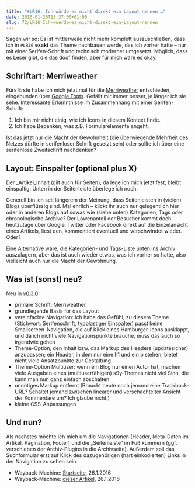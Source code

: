 ```yaml
---
title: "#LR16: Ich würde es nicht direkt ein Layout nennen …"
date: 2016-01-26T13:37:00+01:00
slug: 72/LR16-Ich-wuerde-es-nicht-direkt-ein-Layout-nennen
---
```


Sagen wir so: Es ist mittlerweile nicht mehr komplett auszuschließen, dass ich in `#LR16` **exakt** das Theme nachbauen werde, das ich vorher hatte – nur mit einer Serifen-Schrift und technisch moderner umgesetzt. Möglich, dass es Leser gibt, die das doof finden, aber für mich wäre es okay.

## Schriftart: Merriweather

Fürs Erste habe ich mich jetzt mal für die [Merriweather](http://typecast.com/preview/google/Merriweather) entschieden, eingebunden über [Google Fonts](https://www.google.com/fonts/). Gefällt mir immer besser, je länger ich sie sehe. Interessante Erkenntnisse im Zusammenhang mit einer Serifen-Schrift:

1.  Ich bin mir nicht einig, wie ich Icons in diesem Kontext finde.
2.  Ich habe Bedenken, was z.B. Formularelemente angeht.

Ist das jetzt nur die Macht der Gewohnheit (die überwiegende Mehrheit des Netzes dürfte in serifenloser Schrift gesetzt sein) oder sollte ich über eine serifenlose Zweitschrift nachdenken?

## Layout: Einspalter (optional plus X)

Der \_Artikel_inhalt (gilt auch für Seiten), da lege ich mich jetzt fest, bleibt einspaltig. Unten in der Seitenleiste überlege ich noch.

Generell bin ich seit längerem der Meinung, dass Seitenleisten in (vielen) Blogs überflüssig sind. Mal ehrlich – klickt Ihr auch nur gelegentlich hier oder in anderen Blogs auf sowas wie (siehe unten) Kategorien, Tags oder chronologische Archive? Der Löwenanteil der Besucher kommt doch heutzutage über Google, Twitter oder Facebook direkt auf die Einzelansicht eines Artikels, liest den, kommentiert eventuell und verschwindet wieder. Oder?

Eine Alternative wäre, die Kategorien- und Tags-Liste unten ins Archiv auszulagern, aber das ist auch wieder etwas, was ich vorher so hatte, also vielleicht auch nur die Macht der Gewöhnung.

## Was ist (sonst) neu?

Neu in [v0.3.0](https://github.com/yellowled/blog-theme/releases/tag/v0.3.0):

-   primäre Schrift: Merriweather
-   grundlegende Basis für das Layout
-   vereinfachte Navigation: ich habe das Gefühl, zu diesem Theme (Stichwort: Serifenschrift, typolastiger Einspalter) passt keine Smallscreen-Navigation, die auf Klick eines Hamburger-Icons ausklappt, und da ich nicht viele Navigationspunkte brauche, muss das auch so irgendwie gehen
-   Theme-Option, den Inhalt bzw. das Markup des Headers (updatesicher) anzupassen; ein Header, in dem nur eine h1 und ein p stehen, bietet nicht viele Ansatzpunkte zur Gestaltung
-   Theme-Option Multiuser: wenn ein Blog nur einen Autor hat, machen viele Ausgaben eines (multiuserfähigen) s9y-Themes nicht viel Sinn, die kann man nun ganz einfach abschalten
-   unnötiges Markup entfernt (Braucht heute noch jemand eine Trackback-URL? Schaltet jemand zwischen linearer und verschachtelter Ansicht der Kommentare um? Ich glaube nicht.)
-   kleine CSS-Anpassungen

## Und nun?

Als nächstes möchte ich mich um die Navigationen (Header, Meta-Daten im Artikel, Pagination, Footer) und die „Seitenleiste“ im Fuß kümmern (ggf. verschieben der Archiv-Plugins in die Archivseite). Außerdem soll das Suchformular erst auf Klick des dazugehörigen (hart einkodierten) Links in der Navigation zu sehen sein.

-   Wayback-Machine: [Startseite](http://web.archive.org/web/20160126124020/http://yellowled.de/), 26.1.2016
-   Wayback-Machine: [dieser Artikel](http://web.archive.org/web/20160126124144/http://yellowled.de/archiv/72/LR16-Ich-wuerde-es-nicht-direkt-ein-Layout-nennen.html), 26.1.2016
